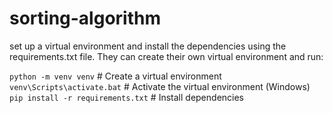 # sorting-algorithm

set up a virtual environment and install the dependencies using the requirements.txt file. They can create their own virtual environment and run:

`python -m venv venv`  # Create a virtual environment
`venv\Scripts\activate.bat`  # Activate the virtual environment (Windows)
`pip install -r requirements.txt`  # Install dependencies
